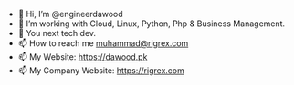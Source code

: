- 👋 Hi, I’m @engineerdawood
- 🌱 I’m working with Cloud, Linux, Python, Php & Business Management.
- 💞️ You next tech dev.
- 📫 How to reach me muhammad@rigrex.com
- 📫 My Website: https://dawood.pk
- 📫 My Company Website: https://rigrex.com

<!---
engineerdawood/engineerdawood is a ✨ special ✨ repository because its `README.md` (this file) appears on your GitHub profile.
You can click the Preview link to take a look at your changes.
--->
